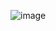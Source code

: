 
![image](https://user-images.githubusercontent.com/16912718/175868456-e651bafe-3e94-4a2a-8c27-38f9af2eea47.png)





